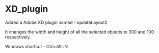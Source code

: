 # XD_plugin

Added a Adobe XD plugin named - updateLayout2

It changes the width and height of all the selected objects to 300 and 100 respectively.

Windows shortcut - Ctrl+Alt+N
